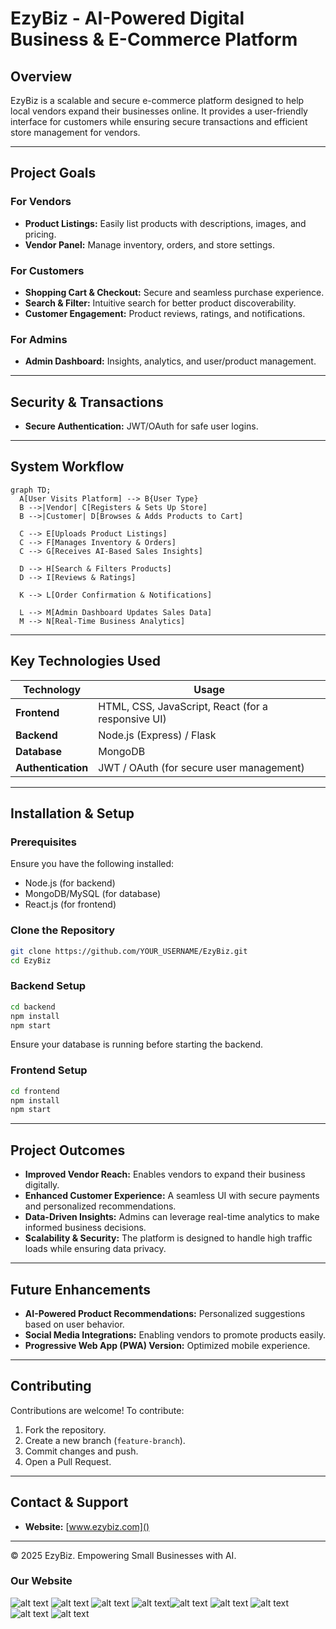 
# EzyBiz - AI-Powered Digital Business & E-Commerce Platform

## Overview
EzyBiz is a scalable and secure e-commerce platform designed to help local vendors expand their businesses online. It provides a user-friendly interface for customers while ensuring secure transactions and efficient store management for vendors.

---

## Project Goals
### For Vendors
- **Product Listings:** Easily list products with descriptions, images, and pricing.
- **Vendor Panel:** Manage inventory, orders, and store settings.

### For Customers
- **Shopping Cart & Checkout:** Secure and seamless purchase experience.
- **Search & Filter:** Intuitive search for better product discoverability.
- **Customer Engagement:** Product reviews, ratings, and notifications.

### For Admins
- **Admin Dashboard:** Insights, analytics, and user/product management.

---

## Security & Transactions
- **Secure Authentication:** JWT/OAuth for safe user logins.

---

## System Workflow
```mermaid
graph TD;
  A[User Visits Platform] --> B{User Type}
  B -->|Vendor| C[Registers & Sets Up Store]
  B -->|Customer| D[Browses & Adds Products to Cart]
  
  C --> E[Uploads Product Listings]
  C --> F[Manages Inventory & Orders]
  C --> G[Receives AI-Based Sales Insights]

  D --> H[Search & Filters Products]
  D --> I[Reviews & Ratings]
  
  K --> L[Order Confirmation & Notifications]

  L --> M[Admin Dashboard Updates Sales Data]
  M --> N[Real-Time Business Analytics]
```

---

## Key Technologies Used
| Technology      | Usage |
|---------------|--------|
| **Frontend**  | HTML, CSS, JavaScript, React (for a responsive UI) |
| **Backend**   | Node.js (Express) / Flask |
| **Database**  | MongoDB |
| **Authentication** | JWT / OAuth (for secure user management) |


---

## Installation & Setup
### Prerequisites
Ensure you have the following installed:
- Node.js (for backend)
- MongoDB/MySQL (for database)
- React.js (for frontend)

### Clone the Repository
```bash
git clone https://github.com/YOUR_USERNAME/EzyBiz.git  
cd EzyBiz  
```

### Backend Setup
```bash
cd backend  
npm install  
npm start  
```
Ensure your database is running before starting the backend.

### Frontend Setup
```bash
cd frontend  
npm install  
npm start  
```

---

## Project Outcomes
- **Improved Vendor Reach:** Enables vendors to expand their business digitally.
- **Enhanced Customer Experience:** A seamless UI with secure payments and personalized recommendations.
- **Data-Driven Insights:** Admins can leverage real-time analytics to make informed business decisions.
- **Scalability & Security:** The platform is designed to handle high traffic loads while ensuring data privacy.

---

## Future Enhancements
- **AI-Powered Product Recommendations:** Personalized suggestions based on user behavior.
- **Social Media Integrations:** Enabling vendors to promote products easily.
- **Progressive Web App (PWA) Version:** Optimized mobile experience.

---

## Contributing
Contributions are welcome! To contribute:
1. Fork the repository.
2. Create a new branch (`feature-branch`).
3. Commit changes and push.
4. Open a Pull Request.

---

## Contact & Support
- **Website:** [www.ezybiz.com]()

---

© 2025 EzyBiz. Empowering Small Businesses with AI.

### Our Website
![alt text](<WhatsApp Image 2025-03-23 at 17.04.48_3c9af6e7.jpg>) ![alt text](<WhatsApp Image 2025-03-23 at 17.04.34_7a702814.jpg>) ![alt text](<WhatsApp Image 2025-03-23 at 17.04.34_d36c8b54.jpg>)
![alt text](<WhatsApp Image 2025-03-23 at 17.22.15_9499f743.jpg>)![alt text](<WhatsApp Image 2025-03-23 at 17.23.42_5b137dd3.jpg>) ![alt text](<WhatsApp Image 2025-03-23 at 17.23.24_6aa9590b.jpg>) ![alt text](<WhatsApp Image 2025-03-23 at 17.23.00_4f46307f.jpg>) ![alt text](<WhatsApp Image 2025-03-23 at 17.22.44_2e955eb4.jpg>) ![alt text](<WhatsApp Image 2025-03-23 at 17.22.42_667d4bc3.jpg>)